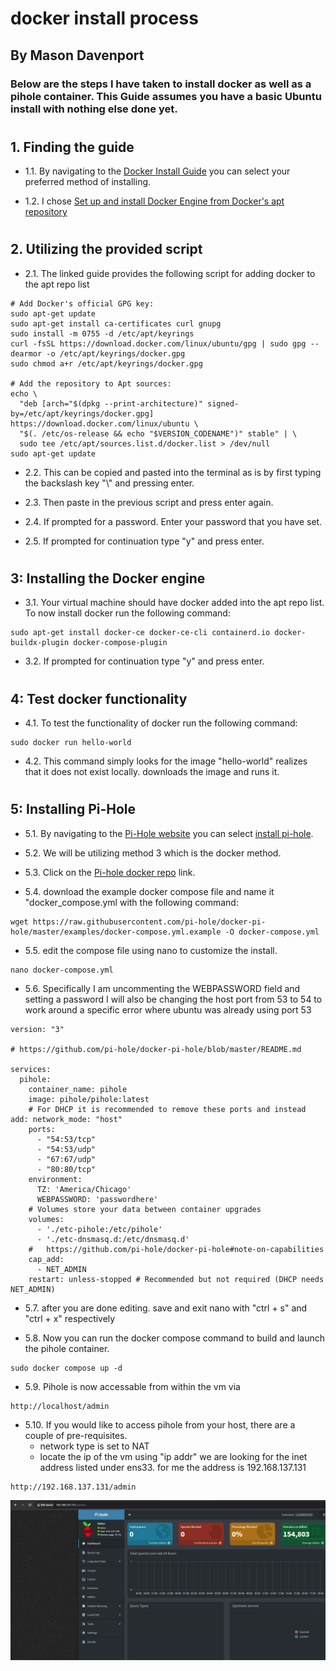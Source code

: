 # docker install process
## By Mason Davenport

### Below are the steps I have taken to install docker as well as a pihole container. This Guide assumes you have a basic Ubuntu install with nothing else done yet.
#

## 1. Finding the guide

- 1.1. By navigating to the [Docker Install Guide](https://docs.docker.com/engine/install/ubuntu/#install-using-the-repository) you can select your preferred method of installing. 

- 1.2. I chose [Set up and install Docker Engine from Docker's apt repository](https://docs.docker.com/engine/install/ubuntu/#install-using-the-repository)

#

## 2. Utilizing the provided script

- 2.1. The linked guide provides the following script for adding docker to the apt repo list
```
# Add Docker's official GPG key:
sudo apt-get update
sudo apt-get install ca-certificates curl gnupg
sudo install -m 0755 -d /etc/apt/keyrings
curl -fsSL https://download.docker.com/linux/ubuntu/gpg | sudo gpg --dearmor -o /etc/apt/keyrings/docker.gpg
sudo chmod a+r /etc/apt/keyrings/docker.gpg

# Add the repository to Apt sources:
echo \
  "deb [arch="$(dpkg --print-architecture)" signed-by=/etc/apt/keyrings/docker.gpg] https://download.docker.com/linux/ubuntu \
  "$(. /etc/os-release && echo "$VERSION_CODENAME")" stable" | \
  sudo tee /etc/apt/sources.list.d/docker.list > /dev/null
sudo apt-get update
```

- 2.2. This can be copied and pasted into the terminal as is by first typing the backslash key "\\" and pressing enter.

- 2.3. Then paste in the previous script and press enter again.  
    
- 2.4. If prompted for a password. Enter your password that you have set.

- 2.5. If prompted for continuation type "y" and press enter.

#


## 3: Installing the Docker engine
 - 3.1. Your virtual machine should have docker added into the apt repo list. To now install docker run the following command: 

```
sudo apt-get install docker-ce docker-ce-cli containerd.io docker-buildx-plugin docker-compose-plugin
```
- 3.2. If prompted for continuation type "y" and press enter.

#
## 4: Test docker functionality
 - 4.1. To test the functionality of docker run the following command:
 ```
sudo docker run hello-world
 ```
- 4.2. This command simply looks for the image "hello-world" realizes that it does not exist locally. downloads the image and runs it.

#
## 5: Installing Pi-Hole
- 5.1. By navigating to the [Pi-Hole website](https://pi-hole.net/) you can select [install pi-hole](https://github.com/pi-hole/pi-hole/#method-3-using-docker-to-deploy-pi-hole).

- 5.2. We will be utilizing method 3 which is the docker method. 

- 5.3. Click on the [Pi-hole docker repo](https://github.com/pi-hole/docker-pi-hole#quick-start) link.
- 5.4. download the example docker compose file and name it "docker_compose.yml with the following command:
```
wget https://raw.githubusercontent.com/pi-hole/docker-pi-hole/master/examples/docker-compose.yml.example -O docker-compose.yml
```
- 5.5. edit the compose file using nano to customize the install.
```
nano docker-compose.yml
```
- 5.6. Specifically I am uncommenting the WEBPASSWORD field and setting a password I will also be changing the host port from 53 to 54 to work around a specific error where ubuntu was already using port 53
```
version: "3"

# https://github.com/pi-hole/docker-pi-hole/blob/master/README.md

services:
  pihole:
    container_name: pihole
    image: pihole/pihole:latest
    # For DHCP it is recommended to remove these ports and instead add: network_mode: "host"
    ports:
      - "54:53/tcp"
      - "54:53/udp"
      - "67:67/udp"
      - "80:80/tcp"
    environment:
      TZ: 'America/Chicago'
      WEBPASSWORD: 'passwordhere'
    # Volumes store your data between container upgrades
    volumes:
      - './etc-pihole:/etc/pihole'
      - './etc-dnsmasq.d:/etc/dnsmasq.d'
    #   https://github.com/pi-hole/docker-pi-hole#note-on-capabilities
    cap_add:
      - NET_ADMIN
    restart: unless-stopped # Recommended but not required (DHCP needs NET_ADMIN)  
```
- 5.7. after you are done editing. save and exit nano with "ctrl + s" and "ctrl + x" respectively

- 5.8. Now you can run the docker compose command to build and launch the pihole container.
```
sudo docker compose up -d
```
- 5.9. Pihole is now accessable from within the vm via
```
http://localhost/admin
```
- 5.10. If you would like to access pihole from your host, there are a couple of pre-requisites.
    - network type is set to NAT
    - locate the ip of the vm using "ip addr" we are looking for the inet address listed under  ens33. for me the address is 192.168.137.131
```
http://192.168.137.131/admin
```
![pi-hole](./image.png)
#